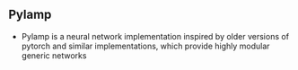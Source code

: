## Pylamp 
- Pylamp is a neural network implementation inspired by older versions of pytorch and similar implementations, which provide highly modular generic networks